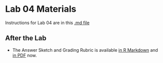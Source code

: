 # Lab 04 Materials

Instructions for Lab 04 are in this [.md file](https://github.com/THOMASELOVE/431-2020/blob/master/labs/lab04/lab04.md)

## After the Lab

- The Answer Sketch and Grading Rubric is available [in R Markdown](https://github.com/THOMASELOVE/431-2020/blob/master/labs/lab04/sketch/lab04_sketch.Rmd) and [in PDF](https://github.com/THOMASELOVE/431-2020/blob/master/labs/lab04/sketch/lab04_sketch.pdf) now.
